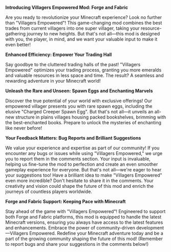 **Introducing Villagers Empowered Mod: Forge and Fabric**

Are you ready to revolutionize your Minecraft experience? Look no further than "Villagers Empowered"! This game-changing mod combines the best 
trades from current villagers into one super villager, taking your resource-gathering journey to new heights. But that's not all—this mod is 
designed with you, the player, in mind, and we want your valuable input to make it even better!



**Enhanced Efficiency: Empower Your Trading Hall**

Say goodbye to the cluttered trading halls of the past! "Villagers Empowered" optimizes your trading process, granting you more emeralds and 
valuable resources in less space and time. The result? A seamless and rewarding adventure in your Minecraft world!



**Unleash the Rare and Unseen: Spawn Eggs and Enchanting Marvels**

Discover the true potential of your world with exclusive offerings! Our empowered villager presents you with rare spawn eggs, including the 
elusive "Charged Creeper Spawn Egg". But that's not all—it unveils an all-new structure in plains villages housing packed bookshelves, 
brimming with the best-enchanted books. Prepare to unlock the mysteries of enchanting like never before!



**Your Feedback Matters: Bug Reports and Brilliant Suggestions**

We value your experience and expertise as part of our community! If you encounter any bugs or issues while using "Villagers Empowered," we urge 
you to report them in the comments section. Your input is invaluable, helping us fine-tune the mod to perfection and create an even smoother 
gameplay experience for everyone. But that's not all—we're eager to hear your suggestions too! Have a brilliant idea to make "Villagers 
Empowered" even more incredible? Don't hesitate to share it in the comments. Your creativity and vision could shape the future of this mod and 
enrich the journeys of countless players worldwide.



**Forge and Fabric Support: Keeping Pace with Minecraft**

Stay ahead of the game with "Villagers Empowered"! Engineered to support both Forge and Fabric platforms, this mod is equipped to handle the 
latest Minecraft versions, ensuring you always have access to the latest features and enhancements. Embrace the power of community-driven 
development—Villagers Empowered. Redefine your Minecraft adventure today and be a part of the growing community shaping the future of this 
mod! (Remember to report bugs and share your suggestions in the comments below!)